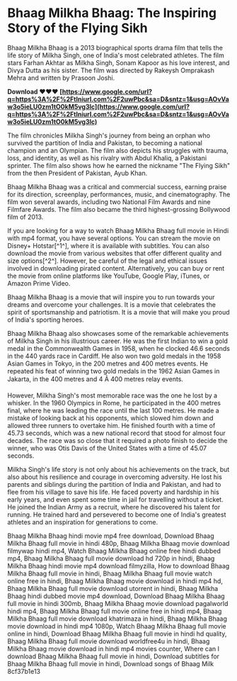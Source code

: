 
 
# Bhaag Milkha Bhaag: The Inspiring Story of the Flying Sikh
 
Bhaag Milkha Bhaag is a 2013 biographical sports drama film that tells the life story of Milkha Singh, one of India's most celebrated athletes. The film stars Farhan Akhtar as Milkha Singh, Sonam Kapoor as his love interest, and Divya Dutta as his sister. The film was directed by Rakeysh Omprakash Mehra and written by Prasoon Joshi.
 
**Download ❤❤❤ [https://www.google.com/url?q=https%3A%2F%2Ftlniurl.com%2F2uwPbc&sa=D&sntz=1&usg=AOvVaw3o5ieLU0zm1tO0kM5vg3lc](https://www.google.com/url?q=https%3A%2F%2Ftlniurl.com%2F2uwPbc&sa=D&sntz=1&usg=AOvVaw3o5ieLU0zm1tO0kM5vg3lc)**


 
The film chronicles Milkha Singh's journey from being an orphan who survived the partition of India and Pakistan, to becoming a national champion and an Olympian. The film also depicts his struggles with trauma, loss, and identity, as well as his rivalry with Abdul Khaliq, a Pakistani sprinter. The film also shows how he earned the nickname "The Flying Sikh" from the then President of Pakistan, Ayub Khan.
 
Bhaag Milkha Bhaag was a critical and commercial success, earning praise for its direction, screenplay, performances, music, and cinematography. The film won several awards, including two National Film Awards and nine Filmfare Awards. The film also became the third highest-grossing Bollywood film of 2013.
 
If you are looking for a way to watch Bhaag Milkha Bhaag full movie in Hindi with mp4 format, you have several options. You can stream the movie on Disney+ Hotstar[^1^], where it is available with subtitles. You can also download the movie from various websites that offer different quality and size options[^2^]. However, be careful of the legal and ethical issues involved in downloading pirated content. Alternatively, you can buy or rent the movie from online platforms like YouTube, Google Play, iTunes, or Amazon Prime Video.
 
Bhaag Milkha Bhaag is a movie that will inspire you to run towards your dreams and overcome your challenges. It is a movie that celebrates the spirit of sportsmanship and patriotism. It is a movie that will make you proud of India's sporting heroes.
  
Bhaag Milkha Bhaag also showcases some of the remarkable achievements of Milkha Singh in his illustrious career. He was the first Indian to win a gold medal in the Commonwealth Games in 1958, when he clocked 46.6 seconds in the 440 yards race in Cardiff. He also won two gold medals in the 1958 Asian Games in Tokyo, in the 200 metres and 400 metres events. He repeated his feat of winning two gold medals in the 1962 Asian Games in Jakarta, in the 400 metres and 4 Ã 400 metres relay events.
 
However, Milkha Singh's most memorable race was the one he lost by a whisker. In the 1960 Olympics in Rome, he participated in the 400 metres final, where he was leading the race until the last 100 metres. He made a mistake of looking back at his opponents, which slowed him down and allowed three runners to overtake him. He finished fourth with a time of 45.73 seconds, which was a new national record that stood for almost four decades. The race was so close that it required a photo finish to decide the winner, who was Otis Davis of the United States with a time of 45.07 seconds.
 
Milkha Singh's life story is not only about his achievements on the track, but also about his resilience and courage in overcoming adversity. He lost his parents and siblings during the partition of India and Pakistan, and had to flee from his village to save his life. He faced poverty and hardship in his early years, and even spent some time in jail for travelling without a ticket. He joined the Indian Army as a recruit, where he discovered his talent for running. He trained hard and persevered to become one of India's greatest athletes and an inspiration for generations to come.
 
Bhaag Milkha Bhaag hindi movie mp4 free download,  Download Bhaag Milkha Bhaag full movie in hindi 480p,  Bhaag Milkha Bhaag movie download filmywap hindi mp4,  Watch Bhaag Milkha Bhaag online free hindi dubbed mp4,  Bhaag Milkha Bhaag full movie download hd 720p in hindi,  Bhaag Milkha Bhaag hindi movie mp4 download filmyzilla,  How to download Bhaag Milkha Bhaag full movie in hindi,  Bhaag Milkha Bhaag full movie watch online free in hindi,  Bhaag Milkha Bhaag movie download in hindi mp4 hd,  Bhaag Milkha Bhaag full movie download utorrent in hindi,  Bhaag Milkha Bhaag hindi dubbed movie mp4 download,  Download Bhaag Milkha Bhaag full movie in hindi 300mb,  Bhaag Milkha Bhaag movie download pagalworld hindi mp4,  Bhaag Milkha Bhaag full movie online free in hindi mp4,  Bhaag Milkha Bhaag full movie download khatrimaza in hindi,  Bhaag Milkha Bhaag movie download in hindi mp4 1080p,  Watch Bhaag Milkha Bhaag full movie online in hindi,  Download Bhaag Milkha Bhaag full movie in hindi hd quality,  Bhaag Milkha Bhaag full movie download worldfree4u in hindi,  Bhaag Milkha Bhaag movie download in hindi mp4 movies counter,  Where can I download Bhaag Milkha Bhaag full movie in hindi,  Download subtitles for Bhaag Milkha Bhaag full movie in hindi,  Download songs of Bhaag Milk
 8cf37b1e13
 
